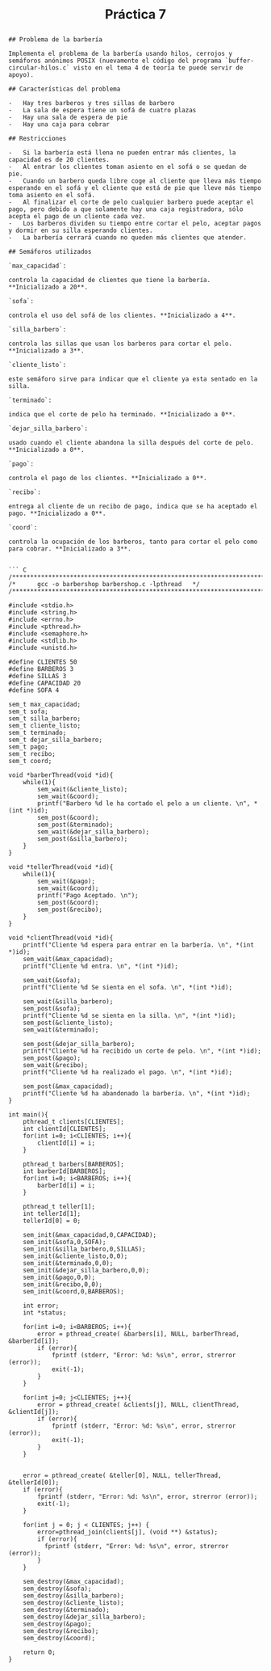 <center style="font-weight: bold; font-size: 25 ">Práctica 7</center>

```ad-statement

## Problema de la barbería

Implementa el problema de la barbería usando hilos, cerrojos y semáforos anónimos POSIX (nuevamente el código del programa `buffer-circular-hilos.c` visto en el tema 4 de teoría te puede servir de apoyo).

## Características del problema

-   Hay tres barberos y tres sillas de barbero
-   La sala de espera tiene un sofá de cuatro plazas
-   Hay una sala de espera de pie
-   Hay una caja para cobrar

## Restricciones

-   Si la barbería está llena no pueden entrar más clientes, la capacidad es de 20 clientes.
-   Al entrar los clientes toman asiento en el sofá o se quedan de pie.
-   Cuando un barbero queda libre coge al cliente que lleva más tiempo esperando en el sofá y el cliente que está de pie que lleve más tiempo toma asiento en el sofá.
-   Al finalizar el corte de pelo cualquier barbero puede aceptar el pago, pero debido a que solamente hay una caja registradora, sólo acepta el pago de un cliente cada vez.
-   Los barberos dividen su tiempo entre cortar el pelo, aceptar pagos y dormir en su silla esperando clientes.
-   La barbería cerrará cuando no queden más clientes que atender.

## Semáforos utilizados

`max_capacidad`:

controla la capacidad de clientes que tiene la barbería. **Inicializado a 20**.

`sofa`:

controla el uso del sofá de los clientes. **Inicializado a 4**.

`silla_barbero`:

controla las sillas que usan los barberos para cortar el pelo. **Inicializado a 3**.

`cliente_listo`:

este semáforo sirve para indicar que el cliente ya esta sentado en la silla.

`terminado`:

indica que el corte de pelo ha terminado. **Inicializado a 0**.

`dejar_silla_barbero`:

usado cuando el cliente abandona la silla después del corte de pelo. **Inicializado a 0**.

`pago`:

controla el pago de los clientes. **Inicializado a 0**.

`recibo`:

entrega al cliente de un recibo de pago, indica que se ha aceptado el pago. **Inicializado a 0**.

`coord`:

controla la ocupación de los barberos, tanto para cortar el pelo como para cobrar. **Inicializado a 3**.
```

```ad-code

``` C
/*************************************************************************/
/*      gcc -o barbershop barbershop.c -lpthread   */
/*************************************************************************/

#include <stdio.h>
#include <string.h>
#include <errno.h>
#include <pthread.h>
#include <semaphore.h>
#include <stdlib.h>
#include <unistd.h>

#define CLIENTES 50
#define BARBEROS 3
#define SILLAS 3
#define CAPACIDAD 20
#define SOFA 4

sem_t max_capacidad;
sem_t sofa;
sem_t silla_barbero;
sem_t cliente_listo;
sem_t terminado;
sem_t dejar_silla_barbero;
sem_t pago;
sem_t recibo;
sem_t coord;

void *barberThread(void *id){
    while(1){
        sem_wait(&cliente_listo);
        sem_wait(&coord);
        printf("Barbero %d le ha cortado el pelo a un cliente. \n", *(int *)id);
        sem_post(&coord);
        sem_post(&terminado);
        sem_wait(&dejar_silla_barbero);
        sem_post(&silla_barbero);
    }
}

void *tellerThread(void *id){
    while(1){
        sem_wait(&pago);
        sem_wait(&coord);
        printf("Pago Aceptado. \n");
        sem_post(&coord);
        sem_post(&recibo);
    }
}

void *clientThread(void *id){
    printf("Cliente %d espera para entrar en la barbería. \n", *(int *)id);
    sem_wait(&max_capacidad);
    printf("Cliente %d entra. \n", *(int *)id);

    sem_wait(&sofa);
    printf("Cliente %d Se sienta en el sofa. \n", *(int *)id);

    sem_wait(&silla_barbero);
    sem_post(&sofa);
    printf("Cliente %d se sienta en la silla. \n", *(int *)id);
    sem_post(&cliente_listo);
    sem_wait(&terminado);

    sem_post(&dejar_silla_barbero);
    printf("Cliente %d ha recibido un corte de pelo. \n", *(int *)id);
    sem_post(&pago);
    sem_wait(&recibo);
    printf("Cliente %d ha realizado el pago. \n", *(int *)id);

    sem_post(&max_capacidad);
    printf("Cliente %d ha abandonado la barbería. \n", *(int *)id);
}

int main(){ 
    pthread_t clients[CLIENTES];
    int clientId[CLIENTES];
    for(int i=0; i<CLIENTES; i++){
        clientId[i] = i;
    }

    pthread_t barbers[BARBEROS];
    int barberId[BARBEROS];
    for(int i=0; i<BARBEROS; i++){
        barberId[i] = i;
    }

    pthread_t teller[1];
    int tellerId[1];
    tellerId[0] = 0;

    sem_init(&max_capacidad,0,CAPACIDAD);
    sem_init(&sofa,0,SOFA);
    sem_init(&silla_barbero,0,SILLAS);
    sem_init(&cliente_listo,0,0);
    sem_init(&terminado,0,0);
    sem_init(&dejar_silla_barbero,0,0);
    sem_init(&pago,0,0);
    sem_init(&recibo,0,0);
    sem_init(&coord,0,BARBEROS);

    int error;
    int *status;

    for(int i=0; i<BARBEROS; i++){
        error = pthread_create( &barbers[i], NULL, barberThread, &barberId[i]);
        if (error){
            fprintf (stderr, "Error: %d: %s\n", error, strerror (error));
            exit(-1);
        }
    }

    for(int j=0; j<CLIENTES; j++){ 
        error = pthread_create( &clients[j], NULL, clientThread, &clientId[j]);
        if (error){
            fprintf (stderr, "Error: %d: %s\n", error, strerror (error));
            exit(-1);
        }
    }


    error = pthread_create( &teller[0], NULL, tellerThread, &tellerId[0]);
    if (error){
        fprintf (stderr, "Error: %d: %s\n", error, strerror (error));
        exit(-1);
    }

    for(int j = 0; j < CLIENTES; j++) {
        error=pthread_join(clients[j], (void **) &status);
        if (error){
          fprintf (stderr, "Error: %d: %s\n", error, strerror (error));
        }
    }

    sem_destroy(&max_capacidad);
    sem_destroy(&sofa);
    sem_destroy(&silla_barbero);
    sem_destroy(&cliente_listo);
    sem_destroy(&terminado);
    sem_destroy(&dejar_silla_barbero);
    sem_destroy(&pago);
    sem_destroy(&recibo);
    sem_destroy(&coord);

    return 0;
}  
```